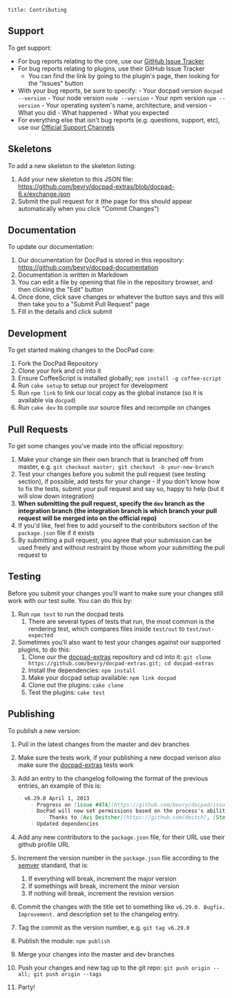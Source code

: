 ```
title: Contributing
```


## Support

To get support:

- For bug reports relating to the core, use our [GitHub Issue Tracker](https://github.com/bevry/docpad/issues)
- For bug reports relating to plugins, use their GitHub Issue Tracker
  - You can find the link by going to the plugin's page, then looking for the "Issues" button
- With your bug reports, be sure to specify:
		- Your docpad version `docpad --version`
		- Your node version `node --version`
		- Your npm version `npm --version`
		- Your operating system's name, architecture, and version
		- What you did
		- What happened
		- What you expected
- For everything else that isn't bug reports (e.g. questions, support, etc), use our [Official Support Channels](http://docpad.org/support)



## Skeletons

To add a new skeleton to the skeleton listing:

1. Add your new skeleton to this JSON file: https://github.com/bevry/docpad-extras/blob/docpad-6.x/exchange.json
2. Submit the pull request for it (the page for this should appear automatically when you click "Commit Changes")



## Documentation

To update our documentation:

1. Our documentation for DocPad is stored in this repository: https://github.com/bevry/docpad-documentation
2. Documentation is written in Markdown
3. You can edit a file by opening that file in the repository browser, and then clicking the "Edit" button
4. Once done, click save changes or whatever the button says and this will then take you to a "Submit Pull Request" page
5. Fill in the details and click submit



## Development

To get started making changes to the DocPad core:

1. Fork the DocPad Repository
1. Clone your fork and cd into it
1. Ensure CoffeeScript is installed globally; `npm install -g coffee-script`
1. Run `cake setup` to setup our project for development
1. Run `npm link` to link our local copy as the global instance (so it is available via `docpad`)
1. Run `cake dev` to compile our source files and recompile on changes



## Pull Requests

To get some changes you've made into the official repository:

1. Make your change sin their own branch that is branched off from master, e.g. `git checkout master; git checkout -b your-new-branch`
1. Test your changes before you submit the pull request (see testing section), if possible, add tests for your change - if you don't know how to fix the tests, submit your pull request and say so, happy to help (but it will slow down integration)
1. **When submitting the pull request, specify the `dev` branch as the integration branch (the integration branch is which branch your pull request will be merged into on the official repo)**
1. If you'd like, feel free to add yourself to the contributors section of the `package.json` file if it exists
1. By submitting a pull request, you agree that your submission can be used freely and without restraint by those whom your submitting the pull request to



## Testing

Before you submit your changes you'll want to make sure your changes still work with our test suite. You can do this by:

1. Run `npm test` to run the docpad tests
	1. There are several types of tests that run, the most common is the rendering test, which compares files inside `test/out` to `test/out-expected`
1. Sometimes you'll also want to test your changes against our supported plugins, to do this:
	1. Clone our the [docpad-extras](https://github.com/bevry/docpad-extras) repository and cd into it: `git clone https://github.com/bevry/docpad-extras.git; cd docpad-extras`
	1. Install the dependencies: `npm install`
	1. Make your docpad setup available: `npm link docpad`
	1. Clone out the plugins: `cake clone`
	1. Test the plugins: `cake test`



## Publishing

To publish a new version:

1. Pull in the latest changes from the master and dev branches
1. Make sure the tests work, if your publishing a new docpad verison also make sure the [docpad-extras](https://github.com/bevry/docpad-extras) tests work
1. Add an entry to the changelog following the format of the previous entries, an example of this is:
	
	``` markdown
	- v6.29.0 April 1, 2013
		- Progress on [issue #474](https://github.com/bevry/docpad/issues/474)
		- DocPad will now set permissions based on the process's ability
			- Thanks to [Avi Deitcher](https://github.com/deitch), [Stephan Lough](https://github.com/stephanlough) for [issue #165](https://github.com/bevry/docpad/issues/165)
		- Updated dependencies
	```

1. Add any new contributors to the `package.json` file, for their URL use their github profile URL
1. Increment the version number in the `package.json` file according to the [semver](http://semver.org/) standard, that is:
	1. If everything will break, increment the major version
	2. If somethings will break, increment the minor version
	3. If nothing will break, increment the revision version
1. Commit the changes with the title set to something like `v6.29.0. Bugfix. Improvement.` and description set to the changelog entry.
1. Tag the commit as the version number, e.g. `git tag v6.29.0`
1. Publish the module: `npm publish`
1. Merge your changes into the master and dev branches
1. Push your changes and new tag up to the git repo: `git push origin --all; git push origin --tags`
1. Party!
